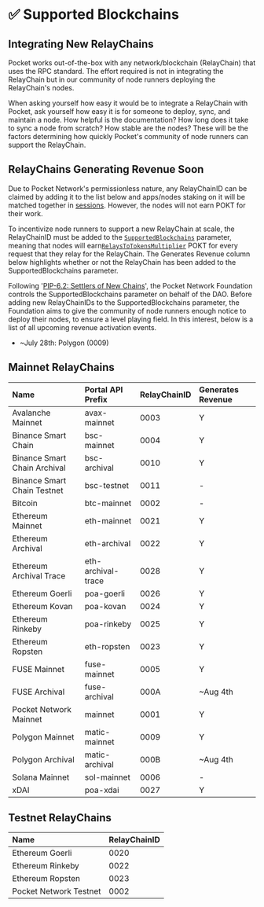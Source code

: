 # ✅ Supported Blockchains

## Integrating New RelayChains

Pocket works out-of-the-box with any network/blockchain \(RelayChain\) that uses the RPC standard. The effort required is not in integrating the RelayChain but in our community of node runners deploying the RelayChain's nodes.

When asking yourself how easy it would be to integrate a RelayChain with Pocket, ask yourself how easy it is for someone to deploy, sync, and maintain a node. How helpful is the documentation? How long does it take to sync a node from scratch? How stable are the nodes? These will be the factors determining how quickly Pocket's community of node runners can support the RelayChain.

## RelayChains Generating Revenue Soon

Due to Pocket Network's permissionless nature, any RelayChainID can be claimed by adding it to the list below and apps/nodes staking on it will be matched together in [sessions](../../main-concepts/protocol/servicing.md#sessions). However, the nodes will not earn POKT for their work.

To incentivize node runners to support a new RelayChain at scale, the RelayChainID must be added to the [`SupportedBlockchains`](protocol-parameters.md#supportedblockchains) parameter, meaning that nodes will earn[`RelaysToTokensMultiplier`](protocol-parameters.md#relaystotokensmultiplier) POKT for every request that they relay for the RelayChain. The Generates Revenue column below highlights whether or not the RelayChain has been added to the SupportedBlockchains parameter.

Following '[PIP-6.2: Settlers of New Chains](https://forum.pokt.network/t/pip-6-2-settlers-of-new-chains/1027)', the Pocket Network Foundation controls the SupportedBlockchains parameter on behalf of the DAO. Before adding new RelayChainIDs to the SupportedBlockchains parameter, the Foundation aims to give the community of node runners enough notice to deploy their nodes, to ensure a level playing field. In this interest, below is a list of all upcoming revenue activation events.

* ~July 28th: Polygon \(0009\)

## Mainnet RelayChains

| Name | Portal API Prefix | RelayChainID | Generates Revenue |
| :--- | :--- | :--- | :--- |
| Avalanche Mainnet | avax-mainnet | 0003 | Y |
| Binance Smart Chain | bsc-mainnet | 0004 | Y |
| Binance Smart Chain Archival | bsc-archival | 0010 | Y |
| Binance Smart Chain Testnet | bsc-testnet | 0011 | - |
| Bitcoin | btc-mainnet | 0002 | - |
| Ethereum Mainnet | eth-mainnet | 0021 | Y |
| Ethereum Archival | eth-archival | 0022 | Y |
| Ethereum Archival Trace | eth-archival-trace | 0028 | Y |
| Ethereum Goerli | poa-goerli | 0026 | Y |
| Ethereum Kovan | poa-kovan | 0024 | Y |
| Ethereum Rinkeby | poa-rinkeby | 0025 | Y |
| Ethereum Ropsten | eth-ropsten | 0023 | Y |
| FUSE Mainnet | fuse-mainnet | 0005 | Y |
| FUSE Archival | fuse-archival | 000A | ~Aug 4th |
| Pocket Network Mainnet | mainnet | 0001 | Y |
| Polygon Mainnet | matic-mainnet | 0009 | Y |
| Polygon Archival | matic-archival | 000B | ~Aug 4th |
| Solana Mainnet | sol-mainnet | 0006 | - |
| xDAI | poa-xdai | 0027 | Y |

## Testnet RelayChains

| Name | RelayChainID |
| :--- | :--- |
| Ethereum Goerli | 0020 |
| Ethereum Rinkeby | 0022 |
| Ethereum Ropsten | 0023 |
| Pocket Network Testnet | 0002 |


